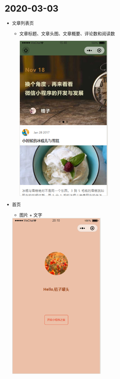 # 2020-03-03
- 文章列表页

  - 文章标题、文章头图、文章概要、评论数和阅读数

    <img src=".\images\screenshot\Snipaste_2020-03-04_15-40-37.png" alt="Snipaste_2020-03-04_15-40-37" style="zoom:75%;" />

- 首页

  - 图片 + 文字

  <img src=".\images\screenshot\Snipaste_2020-03-03_20-11-17.png" alt="Snipaste_2020-03-03_20-11-17" style="zoom:75%;" />